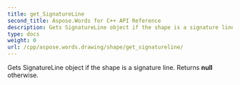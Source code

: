 ```yaml
---
title: get_SignatureLine
second_title: Aspose.Words for C++ API Reference
description: Gets SignatureLine object if the shape is a signature line. Returns null otherwise. 
type: docs
weight: 0
url: /cpp/aspose.words.drawing/shape/get_signatureline/
---
```


Gets SignatureLine object if the shape is a signature line. Returns **null** otherwise. 

